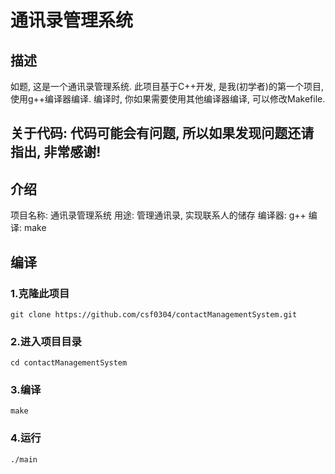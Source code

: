 # 通讯录管理系统

## 描述
如题,  这是一个通讯录管理系统. 此项目基于C++开发, 是我(初学者)的第一个项目, 使用g++编译器编译. 编译时, 你如果需要使用其他编译器编译, 可以修改Makefile.

## 关于代码: 代码可能会有问题, 所以如果发现问题还请指出, 非常感谢!

## 介绍
项目名称: 通讯录管理系统
用途: 管理通讯录, 实现联系人的储存
编译器: g++
编译: make

## 编译
### 1.克隆此项目
```
git clone https://github.com/csf0304/contactManagementSystem.git
```
### 2.进入项目目录
``` 
cd contactManagementSystem
```
### 3.编译
```
make
```
### 4.运行
```
./main
```
